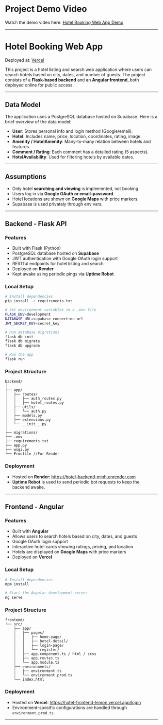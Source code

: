 # Project Demo Video

Watch the demo video here: [Hotel Booking Web App Demo](https://drive.google.com/file/d/1kPilOSCl2f2xOojf9Qg1DSrWoEoz-BUV/view?usp=sharing)

---

# Hotel Booking Web App  
Deployed at: [Vercel](https://hotel-frontend-lemon.vercel.app)

This project is a hotel listing and search web application where users can search hotels based on city, dates, and number of guests. The project consists of a **Flask-based backend** and an **Angular frontend**, both deployed online for public access.

---
## Data Model
The application uses a PostgreSQL database hosted on Supabase. Here is a brief overview of the data model:
- **User**: Stores personal info and login method (Google/email).
- **Hotel**: Includes name, price, location, coordinates, rating, image.
- **Amenity / HotelAmenity**: Many-to-many relation between hotels and features.
- **Comment / Rating**: Each comment has a detailed rating (5 aspects).
- **HotelAvailability**: Used for filtering hotels by available dates.

---

## Assumptions

- Only hotel **searching and viewing** is implemented, not booking.
- Users log in via **Google OAuth or email-password**.
- Hotel locations are shown on **Google Maps** with price markers.
- Supabase is used privately through env vars.

---
## Backend - Flask API

### Features

- Built with Flask (Python)
- PostgreSQL database hosted on **Supabase**
- JWT authentication with Google OAuth login support
- RESTful endpoints for hotel listing and search
- Deployed on **Render**
- Kept awake using periodic pings via **Uptime Robot**

### Local Setup

```bash
# Install dependencies
pip install -r requirements.txt

# Set environment variables in a .env file
FLASK_ENV=development
DATABASE_URL=supabase_connection_url
JWT_SECRET_KEY=secret_key

# Run database migrations
flask db init
flask db migrate
flask db upgrade

# Run the app
flask run
```

### Project Structure

```
backend/
│
├── app/
│   ├── routes/
│   │   ├── auth_routes.py
│   │   ├── hotel_routes.py
│   ├── utils/
│   │   └── auth.py
│   ├── models.py
│   ├── extensions.py
│   └── __init__.py
│
├── migrations/
├── .env
├── requirements.txt
├── app.py
├── wsgi.py
└── Procfile //For Render
```

### Deployment

- Hosted on **Render**: https://hotel-backend-minh.onrender.com
- **Uptime Robot** is used to send periodic bot requests to keep the backend awake.

---

##  Frontend - Angular

### Features

- Built with **Angular**
- Allows users to search hotels based on city, dates, and guests
- Google OAuth login support
- Interactive hotel cards showing ratings, pricing, and location
- Hotels are displayed on **Google Maps** with price markers
- Deployed on **Vercel**

### Local Setup

```bash
# Install dependencies
npm install

# Start the Angular development server
ng serve
```

### Project Structure

```
frontend/
└── src/
    ├── app/
    │   ├── pages/
    │   │   ├── home-page/
    │   │   ├── hotel-detail/
    │   │   ├── login-page/
    │   │   └── register/
    │   ├── app.component.ts / html / scss
    │   ├── app.routes.ts
    │   └── app.module.ts
    ├── environments/
    │   ├── environment.ts
    │   └── environment.prod.ts
    └── index.html
```

### Deployment

- Hosted on **Vercel**: https://hotel-frontend-lemon.vercel.app/login
- Environment-specific configurations are handled through `environment.prod.ts`

---

